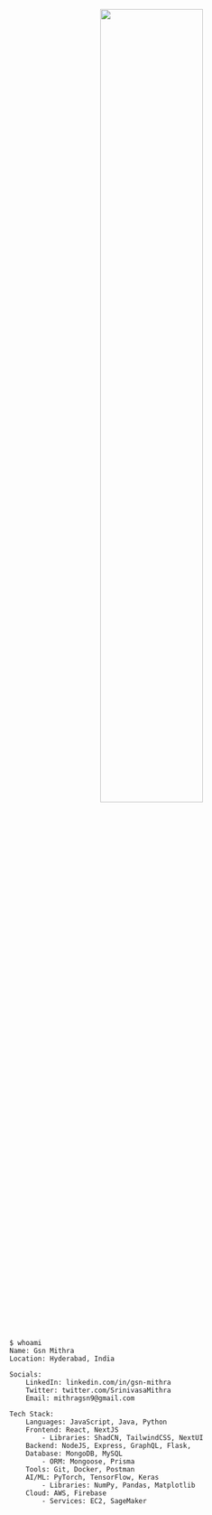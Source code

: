 <p align="center">
    <img src="https://github.com/GsnMithra/GsnMithra/assets/50359897/49fdeafd-2a06-4ba0-891f-71ebb7c934a1" alt="" width="60%">
</p>

```
$ whoami
Name: Gsn Mithra
Location: Hyderabad, India

Socials:
    LinkedIn: linkedin.com/in/gsn-mithra
    Twitter: twitter.com/SrinivasaMithra
    Email: mithragsn9@gmail.com

Tech Stack:
    Languages: JavaScript, Java, Python
    Frontend: React, NextJS
        - Libraries: ShadCN, TailwindCSS, NextUI
    Backend: NodeJS, Express, GraphQL, Flask,
    Database: MongoDB, MySQL
        - ORM: Mongoose, Prisma
    Tools: Git, Docker, Postman
    AI/ML: PyTorch, TensorFlow, Keras
        - Libraries: NumPy, Pandas, Matplotlib
    Cloud: AWS, Firebase
        - Services: EC2, SageMaker
```
